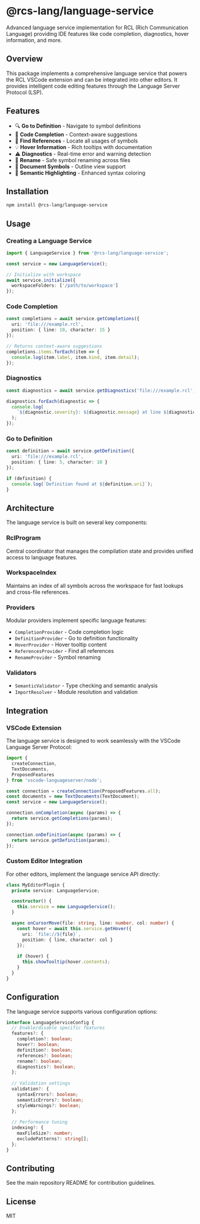 # @rcs-lang/language-service

Advanced language service implementation for RCL (Rich Communication Language) providing IDE features like code completion, diagnostics, hover information, and more.

## Overview

This package implements a comprehensive language service that powers the RCL VSCode extension and can be integrated into other editors. It provides intelligent code editing features through the Language Server Protocol (LSP).

## Features

- 🔍 **Go to Definition** - Navigate to symbol definitions
- 📝 **Code Completion** - Context-aware suggestions
- 🔎 **Find References** - Locate all usages of symbols
- 💡 **Hover Information** - Rich tooltips with documentation
- ⚠️ **Diagnostics** - Real-time error and warning detection
- 🔄 **Rename** - Safe symbol renaming across files
- 📑 **Document Symbols** - Outline view support
- 🎨 **Semantic Highlighting** - Enhanced syntax coloring

## Installation

```bash
npm install @rcs-lang/language-service
```

## Usage

### Creating a Language Service

```typescript
import { LanguageService } from '@rcs-lang/language-service';

const service = new LanguageService();

// Initialize with workspace
await service.initialize({
  workspaceFolders: ['/path/to/workspace']
});
```

### Code Completion

```typescript
const completions = await service.getCompletions({
  uri: 'file:///example.rcl',
  position: { line: 10, character: 15 }
});

// Returns context-aware suggestions
completions.items.forEach(item => {
  console.log(item.label, item.kind, item.detail);
});
```

### Diagnostics

```typescript
const diagnostics = await service.getDiagnostics('file:///example.rcl');

diagnostics.forEach(diagnostic => {
  console.log(
    `${diagnostic.severity}: ${diagnostic.message} at line ${diagnostic.range.start.line}`
  );
});
```

### Go to Definition

```typescript
const definition = await service.getDefinition({
  uri: 'file:///example.rcl',
  position: { line: 5, character: 10 }
});

if (definition) {
  console.log(`Definition found at ${definition.uri}`);
}
```

## Architecture

The language service is built on several key components:

### RclProgram
Central coordinator that manages the compilation state and provides unified access to language features.

### WorkspaceIndex
Maintains an index of all symbols across the workspace for fast lookups and cross-file references.

### Providers
Modular providers implement specific language features:
- `CompletionProvider` - Code completion logic
- `DefinitionProvider` - Go to definition functionality
- `HoverProvider` - Hover tooltip content
- `ReferencesProvider` - Find all references
- `RenameProvider` - Symbol renaming

### Validators
- `SemanticValidator` - Type checking and semantic analysis
- `ImportResolver` - Module resolution and validation

## Integration

### VSCode Extension

The language service is designed to work seamlessly with the VSCode Language Server Protocol:

```typescript
import { 
  createConnection,
  TextDocuments,
  ProposedFeatures
} from 'vscode-languageserver/node';

const connection = createConnection(ProposedFeatures.all);
const documents = new TextDocuments(TextDocument);
const service = new LanguageService();

connection.onCompletion(async (params) => {
  return service.getCompletions(params);
});

connection.onDefinition(async (params) => {
  return service.getDefinition(params);
});
```

### Custom Editor Integration

For other editors, implement the language service API directly:

```typescript
class MyEditorPlugin {
  private service: LanguageService;

  constructor() {
    this.service = new LanguageService();
  }

  async onCursorMove(file: string, line: number, col: number) {
    const hover = await this.service.getHover({
      uri: `file://${file}`,
      position: { line, character: col }
    });
    
    if (hover) {
      this.showTooltip(hover.contents);
    }
  }
}
```

## Configuration

The language service supports various configuration options:

```typescript
interface LanguageServiceConfig {
  // Enable/disable specific features
  features?: {
    completion?: boolean;
    hover?: boolean;
    definition?: boolean;
    references?: boolean;
    rename?: boolean;
    diagnostics?: boolean;
  };
  
  // Validation settings
  validation?: {
    syntaxErrors?: boolean;
    semanticErrors?: boolean;
    styleWarnings?: boolean;
  };
  
  // Performance tuning
  indexing?: {
    maxFileSize?: number;
    excludePatterns?: string[];
  };
}
```

## Contributing

See the main repository README for contribution guidelines.

## License

MIT